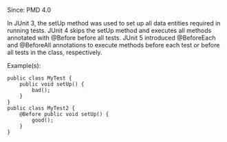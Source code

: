 Since: PMD 4.0

In JUnit 3, the setUp method was used to set up all data entities required in running tests. 
JUnit 4 skips the setUp method and executes all methods annotated with @Before before all tests.
JUnit 5 introduced @BeforeEach and @BeforeAll annotations to execute methods before each test or before all tests in the class, respectively.

Example(s):
```
public class MyTest {
    public void setUp() {
        bad();
    }
}
public class MyTest2 {
    @Before public void setUp() {
        good();
    }
}
```
